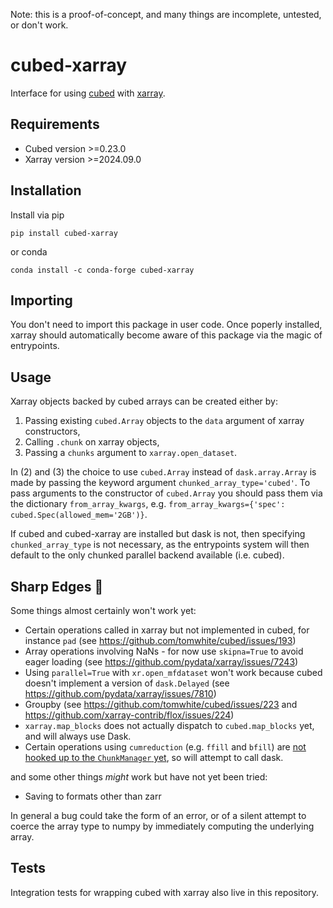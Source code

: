 Note: this is a proof-of-concept, and many things are incomplete, untested, or don't work.

# cubed-xarray

Interface for using [cubed](https://github.com/cubed-dev/cubed) with [xarray](https://github.com/pydata/xarray).

## Requirements

- Cubed version >=0.23.0
- Xarray version >=2024.09.0

## Installation

Install via pip

`pip install cubed-xarray`

or conda

`conda install -c conda-forge cubed-xarray`

## Importing

You don't need to import this package in user code. Once poperly installed, xarray should automatically become aware of this package via the magic of entrypoints.

## Usage

Xarray objects backed by cubed arrays can be created either by:

1. Passing existing `cubed.Array` objects to the `data` argument of xarray constructors,
2. Calling `.chunk` on xarray objects,
3. Passing a `chunks` argument to `xarray.open_dataset`.

In (2) and (3) the choice to use `cubed.Array` instead of `dask.array.Array` is made by passing the keyword argument `chunked_array_type='cubed'`.
To pass arguments to the constructor of `cubed.Array` you should pass them via the dictionary `from_array_kwargs`, e.g. `from_array_kwargs={'spec': cubed.Spec(allowed_mem='2GB')}`.

If cubed and cubed-xarray are installed but dask is not, then specifying `chunked_array_type` is not necessary,
as the entrypoints system will then default to the only chunked parallel backend available (i.e. cubed).

## Sharp Edges 🔪

Some things almost certainly won't work yet:
- Certain operations called in xarray but not implemented in cubed, for instance `pad` (see https://github.com/tomwhite/cubed/issues/193)
- Array operations involving NaNs - for now use `skipna=True` to avoid eager loading (see https://github.com/pydata/xarray/issues/7243)
- Using `parallel=True` with `xr.open_mfdataset` won't work because cubed doesn't implement a version of `dask.Delayed` (see https://github.com/pydata/xarray/issues/7810)
- Groupby (see https://github.com/tomwhite/cubed/issues/223 and https://github.com/xarray-contrib/flox/issues/224)
- `xarray.map_blocks` does not actually dispatch to `cubed.map_blocks` yet, and will always use Dask.
- Certain operations using `cumreduction` (e.g. `ffill` and `bfill`) are [not hooked up to the `ChunkManager` yet](https://github.com/tomwhite/cubed/issues/277#issuecomment-1648567431), so will attempt to call dask.

and some other things _might_ work but have not yet been tried:

- Saving to formats other than zarr

In general a bug could take the form of an error, or of a silent attempt to coerce the array type to numpy by immediately computing the underlying array.

## Tests

Integration tests for wrapping cubed with xarray also live in this repository.
